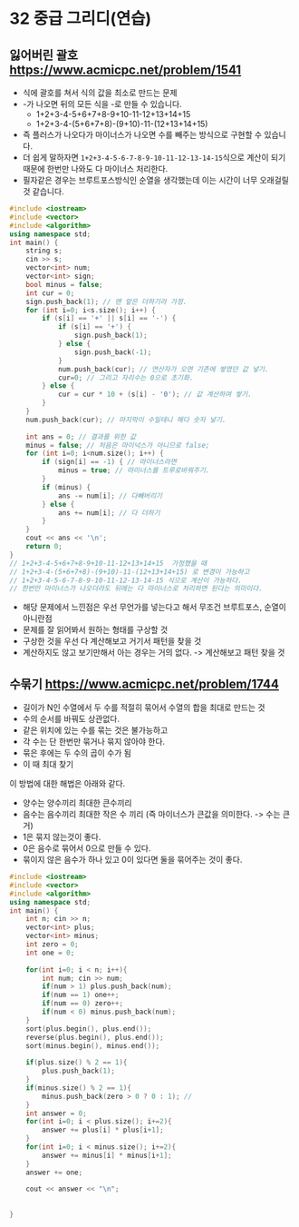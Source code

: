 # 32 중급 그리디(연습)
## 잃어버린 괄호 https://www.acmicpc.net/problem/1541  
* 식에 괄호를 쳐서 식의 값을 최소로 만드는 문제    
* -가 나오면 뒤의 모든 식을 -로 만들 수 있습니다.      
  * 1+2+3-4-5+6+7+8-9+10-11-12+13+14+15     
  * 1+2+3-4-(5+6+7+8)-(9+10)-11-(12+13+14+15)     
* 즉 플러스가 나오다가 마이너스가 나오면 수를 빼주는 방식으로 구현할 수 있습니다.      
* 더 쉽게 말하자면 `1+2+3-4-5-6-7-8-9-10-11-12-13-14-15`식으로 계산이 되기 때문에 한번만 나와도 다 마이너스 처리한다.      
* 필자같은 경우는 브루트포스방식인 순열을 생각했는데 이는 시간이 너무 오래걸릴 것 같습니다.      

```c++
#include <iostream>
#include <vector>
#include <algorithm>
using namespace std;
int main() {
    string s;
    cin >> s;
    vector<int> num;
    vector<int> sign;
    bool minus = false;
    int cur = 0;
    sign.push_back(1); // 맨 앞은 더하기라 가정.
    for (int i=0; i<s.size(); i++) {
        if (s[i] == '+' || s[i] == '-') {
            if (s[i] == '+') {
                sign.push_back(1);
            } else {
                sign.push_back(-1);
            }
            num.push_back(cur); // 연산자가 오면 기존에 쌓였던 값 넣기.
            cur=0; // 그리고 자리수는 0으로 초기화.
        } else {
            cur = cur * 10 + (s[i] - '0'); // 값 계산하여 쌓기.
        }
    }
    num.push_back(cur); // 마지막이 수일테니 해다 숫자 넣기.
     
    int ans = 0; // 결과를 위한 값
    minus = false; // 처음은 마이넉스가 아니므로 false;
    for (int i=0; i<num.size(); i++) {
        if (sign[i] == -1) { // 마이너스라면
            minus = true; // 마이너스를 트루로바꿔주기.
        }
        if (minus) {
            ans -= num[i]; // 다빼버리기
        } else {
            ans += num[i]; // 다 더하기
        }
    }
    cout << ans << '\n';
    return 0;
}
// 1+2+3-4-5+6+7+8-9+10-11-12+13+14+15  가정했을 때  
// 1+2+3-4-(5+6+7+8)-(9+10)-11-(12+13+14+15) 로 변경이 가능하고 
// 1+2+3-4-5-6-7-8-9-10-11-12-13-14-15 식으로 계산이 가능하다.    
// 한번만 마이너스가 나오더라도 뒤에는 다 마이너스로 처리하면 된다는 의미이다.  
```
* 해당 문제에서 느낀점은 우선 무언가를 넣는다고 해서 무조건 브루트포스, 순열이 아니란점   
* 문제를 잘 읽어봐서 원하는 형태를 구상할 것   
* 구상한 것을 우선 다 계산해보고 거기서 패턴을 찾을 것   
* 계산하지도 않고 보기만해서 아는 경우는 거의 없다. -> 계산해보고 패턴 찾을 것     
   
## 수묶기 https://www.acmicpc.net/problem/1744  
* 길이가 N인 수열에서 두 수를 적절히 묶어서 수열의 합을 최대로 만드는 것  
* 수의 순서를 바꿔도 상관없다.      
* 같은 위치에 있는 수를 묶는 것은 불가능하고     
* 각 수는 단 한번만 묶거나 묶지 않아야 한다.   
* 묶은 후에는 두 수의 곱이 수가 됨 
* 이 때 최대 찾기      
   
이 방법에 대한 해법은 아래와 같다.          
* 양수는 양수끼리 최대한 큰수끼리     
* 음수는 음수끼리 최대한 작은 수 끼리 (즉 마이너스가 큰값을 의미한다. -> 수는 큰거)
* 1은 묶지 않는것이 좋다.   
* 0은 음수로 묶어서 0으로 만들 수 있다.   
* 묶이지 않은 음수가 하나 있고 0이 있다면 둘을 묶어주는 것이 좋다.   

```c++
#include <iostream>
#include <vector>
#include <algorithm>
using namespace std;
int main() {
    int n; cin >> n;
    vector<int> plus;
    vector<int> minus;
    int zero = 0;
    int one = 0;
    
    for(int i=0; i < n; i++){
        int num; cin >> num;
        if(num > 1) plus.push_back(num);
        if(num == 1) one++;
        if(num == 0) zero++;
        if(num < 0) minus.push_back(num);
    }
    sort(plus.begin(), plus.end());
    reverse(plus.begin(), plus.end());
    sort(minus.begin(), minus.end());
    
    if(plus.size() % 2 == 1){
        plus.push_back(1);
    }
    if(minus.size() % 2 == 1){
        minus.push_back(zero > 0 ? 0 : 1); //
    }
    int answer = 0;
    for(int i=0; i < plus.size(); i+=2){
        answer += plus[i] * plus[i+1];
    }
    for(int i=0; i < minus.size(); i+=2){
        answer += minus[i] * minus[i+1];
    }
    answer += one;
    
    cout << answer << "\n";
    
    
}
```
